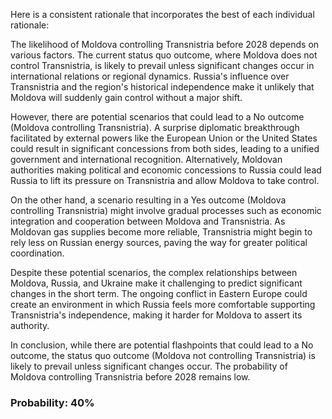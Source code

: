 Here is a consistent rationale that incorporates the best of each individual rationale:

The likelihood of Moldova controlling Transnistria before 2028 depends on various factors. The current status quo outcome, where Moldova does not control Transnistria, is likely to prevail unless significant changes occur in international relations or regional dynamics. Russia's influence over Transnistria and the region's historical independence make it unlikely that Moldova will suddenly gain control without a major shift.

However, there are potential scenarios that could lead to a No outcome (Moldova controlling Transnistria). A surprise diplomatic breakthrough facilitated by external powers like the European Union or the United States could result in significant concessions from both sides, leading to a unified government and international recognition. Alternatively, Moldovan authorities making political and economic concessions to Russia could lead Russia to lift its pressure on Transnistria and allow Moldova to take control.

On the other hand, a scenario resulting in a Yes outcome (Moldova controlling Transnistria) might involve gradual processes such as economic integration and cooperation between Moldova and Transnistria. As Moldovan gas supplies become more reliable, Transnistria might begin to rely less on Russian energy sources, paving the way for greater political coordination.

Despite these potential scenarios, the complex relationships between Moldova, Russia, and Ukraine make it challenging to predict significant changes in the short term. The ongoing conflict in Eastern Europe could create an environment in which Russia feels more comfortable supporting Transnistria's independence, making it harder for Moldova to assert its authority.

In conclusion, while there are potential flashpoints that could lead to a No outcome, the status quo outcome (Moldova not controlling Transnistria) is likely to prevail unless significant changes occur. The probability of Moldova controlling Transnistria before 2028 remains low.

### Probability: 40%